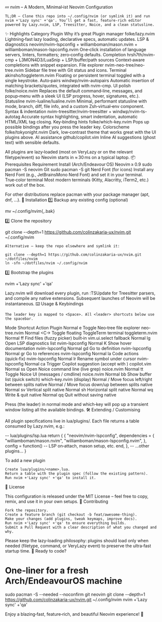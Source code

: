 💤 nvim – A Modern, Minimal‑ist Neovim Configuration

    TL;DR – Clone this repo into ~/.config/nvim (or symlink it) and run nvim +'Lazy sync' +'qa'. You’ll get a fast, feature‑rich editor powered by Lazy.nvim, LSP, Treesitter, Noice, and a clean statusline.

✨ Highlights
Category	Plugin	Why it’s great
Plugin manager	folke/lazy.nvim	Lightning‑fast lazy loading, declarative specs, automatic updates.
LSP & diagnostics	neovim/nvim-lspconfig + williamboman/mason.nvim + williamboman/mason-lspconfig.nvim	One‑click installation of language servers, linters, formatters; zero‑config defaults.
Completion	hrsh7th/nvim-cmp + L3MON4D3/LuaSnip + LSP/buffer/path sources	Context‑aware completions with snippet expansion.
File explorer	nvim-neo-tree/neo-tree.nvim	Sidebar file tree with Git status and icons.
Terminal	akinsho/toggleterm.nvim	Floating or persistent terminal toggled with a single keystroke.
Auto‑pairs	windwp/nvim-autopairs	Automatic insertion of matching brackets/quotes, integrated with nvim-cmp.
UI polish	folke/noice.nvim	Replaces the default command‑line, messages, and popup‑menu with a sleek UI (LSP progress, hover, signatures, etc.).
Statusline	nvim-lualine/lualine.nvim	Minimal, performant statusline with mode, branch, diff, file info, and a custom Zsh‑virtual‑env component.
Syntax & indentation	nvim-treesitter/nvim-treesitter + windwp/nvim-ts-autotag	Accurate syntax highlighting, smart indentation, automatic HTML/XML tag closing.
Key‑binding hints	folke/which-key.nvim	Pops up possible <leader> bindings after you press the leader key.
Colorscheme	folke/tokyonight.nvim	Dark, low‑contrast theme that works great with the UI plugins above.
AI assistance	github/copilot.vim	Inline AI suggestions (ghost text) with sensible defaults.

All plugins are lazy‑loaded (most on VeryLazy or on the relevant filetype/event) so Neovim starts in ≈ 30 ms on a typical laptop.
📦 Prerequisites
Requirement	Install (Arch/Endeavour OS)
Neovim ≥ 0.9	sudo pacman -S neovim
Git	sudo pacman -S git
Nerd Font (for icons)	Install any Nerd Font (e.g., JetBrainsMono Nerd Font) and set it in your terminal.
True‑color terminal	Most modern terminals (Kitty, Alacritty, iTerm2, etc.) work out of the box.

For other distributions replace pacman with your package manager (apt, dnf, …).
🚀 Installation
1️⃣ Backup any existing config (optional)

mv ~/.config/nvim{,.bak}

2️⃣ Clone the repository

git clone --depth=1 https://github.com/colinzakaria-ux/nvim.git ~/.config/nvim

    Alternative – keep the repo elsewhere and symlink it:

    git clone --depth=1 https://github.com/colinzakaria-ux/nvim.git ~/dotfiles/nvim
    ln -sfn ~/dotfiles/nvim ~/.config/nvim

3️⃣ Bootstrap the plugins

nvim +'Lazy sync' +'qa'

Lazy.nvim will download every plugin, run :TSUpdate for Treesitter parsers, and compile any native extensions. Subsequent launches of Neovim will be instantaneous.
⌨️ Usage & Keybindings

    The leader key is mapped to <Space>. All <leader> shortcuts below use the spacebar.

Mode	Shortcut	Action	Plugin
Normal	<leader>e	Toggle Neo‑tree file explorer	neo-tree.nvim
Normal	<C-\>	Toggle floating ToggleTerm terminal	toggleterm.nvim
Normal	<leader>ff	Find files (fuzzy picker)	built‑in vim.ui.select fallback
Normal	<leader>lg	Open LSP diagnostics list	nvim-lspconfig
Normal	K	Show hover documentation	nvim-lspconfig
Normal	gd	Go to definition	nvim-lspconfig
Normal	gr	Go to references	nvim-lspconfig
Normal	<leader>la	Code actions (quick‑fix)	nvim-lspconfig
Normal	<leader>lr	Rename symbol under cursor	nvim-lspconfig
Normal	<leader>ca	Trigger Copilot suggestion (accept with <Tab>)	copilot.vim
Normal	<leader>ss	Open Noice command line (live grep)	noice.nvim
Normal	<leader>tt	Toggle Noice UI (messages / cmdline)	noice.nvim
Normal	<leader>bb	Show buffer list (quick switch)	which-key.nvim (display)
Normal	<C-h> / <C-l>	Move focus left/right between splits	native
Normal	<C-j> / <C-k>	Move focus down/up between splits	native
Normal	<leader>sv	Vertical split	native
Normal	<leader>sh	Horizontal split	native
Normal	<leader>wq	Write & quit	native
Normal	<leader>qq	Quit without saving	native

Press <Space> (the leader) in normal mode and which‑key will pop up a transient window listing all the available bindings.
🛠️ Extending / Customising

All plugin specifications live in lua/plugins/. Each file returns a table consumed by Lazy.nvim, e.g.:

-- lua/plugins/lsp.lua
return {
  {
    "neovim/nvim-lspconfig",
    dependencies = {
      "williamboman/mason.nvim",
      "williamboman/mason-lspconfig.nvim",
    },
    config = function()
      -- LSP on‑attach, mason setup, etc.
    end,
  },
  -- …other plugins…
}

To add a new plugin

    Create lua/plugins/<name>.lua.
    Return a table with the plugin spec (follow the existing pattern).
    Run nvim +'Lazy sync' +'qa' to install it.

📜 License

This configuration is released under the MIT License – feel free to copy, remix, and use it in your own setups.
🤝 Contributing

    Fork the repository.
    Create a feature branch (git checkout -b feat/awesome‑thing).
    Make your changes (add plugins, tweak keymaps, improve docs).
    Run nvim +'Lazy sync' +'qa' to ensure everything builds.
    Submit a Pull Request with a clear description of what you changed and why.

Please keep the lazy‑loading philosophy: plugins should load only when needed (filetype, command, or VeryLazy event) to preserve the ultra‑fast startup time.
🎉 Ready to code?

# One‑liner for a fresh Arch/EndeavourOS machine
sudo pacman -S --needed --noconfirm git neovim
git clone --depth=1 https://github.com/colinzakaria-ux/nvim.git ~/.config/nvim
nvim +'Lazy sync' +'qa'

Enjoy a blazing‑fast, feature‑rich, and beautiful Neovim experience! 🚀

